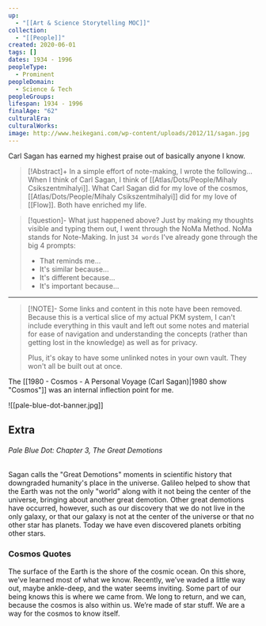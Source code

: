 ```yaml
---
up:
  - "[[Art & Science Storytelling MOC]]"
collection:
  - "[[People]]"
created: 2020-06-01
tags: []
dates: 1934 - 1996
peopleType:
  - Prominent
peopleDomain:
  - Science & Tech
peopleGroups: 
lifespan: 1934 - 1996
finalAge: "62"
culturalEra: 
culturalWorks: 
image: http://www.heikegani.com/wp-content/uploads/2012/11/sagan.jpg
---
```

Carl Sagan has earned my highest praise out of basically anyone I know.

> [!Abstract]+ In a simple effort of note-making, I wrote the following...
> When I think of Carl Sagan, I think of [[Atlas/Dots/People/Mihaly Csikszentmihalyi]]. What Carl Sagan did for my love of the cosmos, [[Atlas/Dots/People/Mihaly Csikszentmihalyi]] did for my love of [[Flow]]. Both have enriched my life.

> [!question]- What just happened above?
> Just by making my thoughts visible and typing them out, I went through the NoMa Method. NoMa stands for Note-Making. In just `34 words` I've already gone through the big 4 prompts:
> 
> - That reminds me...
> - It's similar because...
> - It's different because...
> - It's important because...

---

> [!NOTE]- Some links and content in this note have been removed.
> Because this is a vertical slice of my actual PKM system, I can't include everything in this vault and left out some notes and material for ease of navigation and understanding the concepts (rather than getting lost in the knowledge) as well as for privacy. 
>  
> Plus, it's okay to have some unlinked notes in your own vault. They won't all be built out at once.

The [[1980 - Cosmos - A Personal Voyage (Carl Sagan)|1980 show "Cosmos"]] was an internal inflection point for me. 

![[pale-blue-dot-banner.jpg]]

## Extra
###### Pale Blue Dot: Chapter 3, *The Great Demotions*
Sagan calls the "Great Demotions" moments in scientific history that downgraded humanity's place in the universe. Galileo helped to show that the Earth was not the only "world" along with it not being the center of the universe, bringing about another great demotion. Other great demotions have occurred, however, such as our discovery that we do not live in the only galaxy, or that our galaxy is not at the center of the universe or that no other star has planets. Today we have even discovered planets orbiting other stars.


### Cosmos Quotes
The surface of the Earth is the shore of the cosmic ocean. On this shore, we’ve learned most of what we know. Recently, we’ve waded a little way out, maybe ankle-deep, and the water seems inviting. Some part of our being knows this is where we came from. We long to return, and we can, because the cosmos is also within us. We’re made of star stuff. We are a way for the cosmos to know itself.